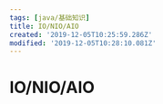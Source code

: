 ```yaml
---
tags: [java/基础知识]
title: IO/NIO/AIO
created: '2019-12-05T10:25:59.286Z'
modified: '2019-12-05T10:28:10.081Z'
---
```


# IO/NIO/AIO
